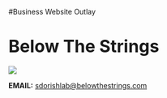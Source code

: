 

#Business Website Outlay

**<big><h1>Below The Strings</h1></big>**

<img src='http://imgur.com/gallery/tz8y2BF'> </img>

**EMAIL:** <sdorishlab@belowthestrings.com>



